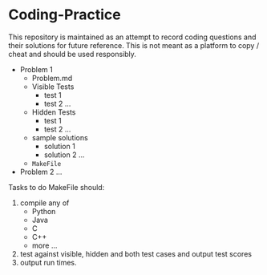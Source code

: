 # Coding-Practice

This repository is maintained as an attempt to record coding questions and their solutions for future reference.
This is not meant as a platform to copy / cheat and should be used responsibly.


- Problem 1
    - Problem.md
    - Visible Tests
        - test 1
        - test 2 ...
    - Hidden Tests
        - test 1
        - test 2 ...
    - sample solutions
        - solution 1
        - solution 2 ...
    - ```MakeFile```
- Problem 2
...




Tasks to do
MakeFile should:
1. compile any of
    - Python
    - Java
    - C
    - C++
    - more ...
2. test against visible, hidden and both test cases and output test scores
3. output run times.